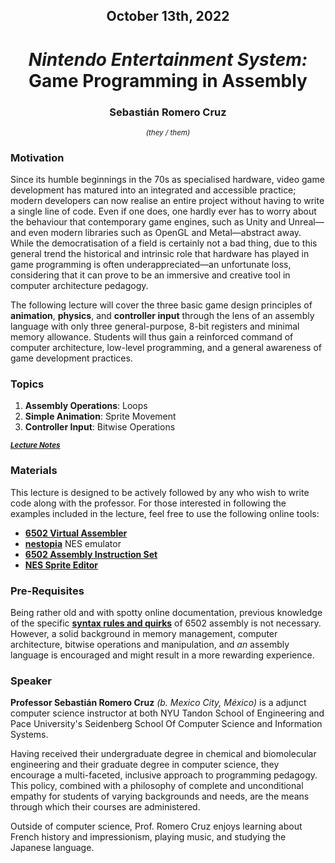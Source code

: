 <h2 align=center>October 13th, 2022</h2>

<h1 align=center><em>Nintendo Entertainment System:</em> Game Programming in Assembly</h1>

<h3 align=center>Sebastián Romero Cruz</h3>
<p align=center><sup><em>(they / them)</em></sup></p>

### **Motivation**

Since its humble beginnings in the 70s as specialised hardware, video game development has matured into an integrated and accessible practice; modern developers can now realise an entire project without having to write a single line of code. Even if one does, one hardly ever has to worry about the behaviour that contemporary game engines, such as Unity and Unreal—and even modern libraries such as OpenGL and Metal—abstract away. While the democratisation of a field is certainly not a bad thing, due to this general trend the historical and intrinsic role that hardware has played in game programming is often underappreciated—an unfortunate loss, considering that it can prove to be an immersive and creative tool in computer architecture pedagogy.

The following lecture will cover the three basic game design principles of **animation**, **physics**, and **controller input** through the lens of an assembly language with only three general-purpose, 8-bit registers and minimal memory allowance. Students will thus gain a reinforced command of computer architecture, low-level programming, and a general awareness of game development practices.

### **Topics**

1. **Assembly Operations**: Loops
2. **Simple Animation**: Sprite Movement
3. **Controller Input**: Bitwise Operations

<sub>[***Lecture Notes***](LECTURE_NOTES.md)</sub>

### **Materials**

This lecture is designed to be actively followed by any who wish to write code along with the professor. For those interested in following the examples included in the lecture, feel free to use the following online tools:

- [**6502 Virtual Assembler**](https://www.masswerk.at/6502/assembler.html)
- [**nestopia**](https://nestopia.sourceforge.net/) NES emulator
- [**6502 Assembly Instruction Set**](https://www.masswerk.at/6502/6502_instruction_set.html)
- [**NES Sprite Editor**](https://eonarheim.github.io/NES-Sprite-Editor/)

### **Pre-Requisites**

Being rather old and with spotty online documentation, previous knowledge of the specific [**syntax rules and quirks**](https://en.wikibooks.org/wiki/6502_Assembly) of 6502 assembly is not necessary. However, a solid background in memory management, computer architecture, bitwise operations and manipulation, and _an_ assembly language is encouraged and might result in a more rewarding experience.

### **Speaker**

**Professor Sebastián Romero Cruz** _(b. Mexico City, México)_ is a adjunct computer science instructor at both NYU Tandon School of Engineering and Pace University's Seidenberg School Of Computer Science and Information Systems. 

Having received their undergraduate degree in chemical and biomolecular engineering and their graduate degree in computer science, they encourage a multi-faceted, inclusive approach to programming pedagogy. This policy, combined with a philosophy of complete and unconditional empathy for students of varying backgrounds and needs, are the means through which their courses are administered.

Outside of computer science, Prof. Romero Cruz enjoys learning about French history and impressionism, playing music, and studying the Japanese language.